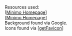 Resources used:  
[[Minimo Homepage](https://github.com/JackosDev/Minimo-Homepage)]  
[[Minimo Homepage](https://github.com/JackosDev/Ricerca-Homepage)]  
Background found via Google.  
Icons found via [[getFavicon](https://getfavicon.appspot.com/)]